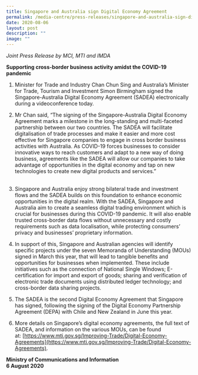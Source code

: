 ```yaml
---
title: Singapore and Australia sign Digital Economy Agreement
permalink: /media-centre/press-releases/singapore-and-australia-sign-digital-economy-agreement/
date: 2020-08-06
layout: post
description: ""
image: ""
---
```

*Joint Press Release by MCI, MTI and IMDA*

**Supporting cross-border business activity amidst the COVID-19 pandemic**&nbsp;

1. Minister for Trade and Industry Chan Chun Sing and Australia’s Minister for Trade, Tourism and Investment Simon Birmingham signed the&nbsp;  
Singapore-Australia Digital Economy Agreement (SADEA) electronically during a videoconference today.&nbsp;  
  
2. Mr Chan said, “The signing of the Singapore-Australia Digital Economy Agreement marks a milestone in the long-standing and multi-faceted partnership between our two countries. The SADEA will facilitate digitalisation of trade processes and make it easier and more cost effective for Singapore companies to engage in cross border business activities with Australia. As COVID-19 forces businesses to consider innovative ways to reach customers and adapt to a new way of doing business, agreements like the SADEA will allow our companies to take advantage of opportunities in the digital economy and tap on new technologies to create new digital products and services.”  
&nbsp;  
3. Singapore and Australia enjoy strong bilateral trade and investment flows and the SADEA builds on this foundation to enhance economic opportunities in the digital realm. With the SADEA, Singapore and Australia aim to create a seamless digital trading environment which is crucial for businesses during this COVID-19 pandemic. It will also enable trusted cross-border data flows without unnecessary and costly requirements such as data localisation, while protecting consumers’ privacy and businesses’ proprietary information.  
  
4. In support of this, Singapore and Australian agencies will identify specific projects under the seven Memoranda of Understanding (MOUs) signed in March this year, that will lead to tangible benefits and opportunities for businesses when implemented. These include initiatives such as the connection of National Single Windows; E-certification for import and export of goods; sharing and verification of electronic trade documents using distributed ledger technology; and cross-border data sharing projects.&nbsp;  
  
5. The SADEA is the second Digital Economy Agreement that Singapore has signed, following the signing of the Digital Economy Partnership Agreement (DEPA) with Chile and New Zealand in June this year.  
  
6. More details on Singapore’s digital economy agreements, the full text of SADEA, and information on the various MOUs, can be found at:&nbsp;[https://www.mti.gov.sg/Improving-Trade/Digital-Economy-Agreements](https://www.mti.gov.sg/Improving-Trade/Digital-Economy-Agreements).&nbsp;  
  
  
  
**Ministry of Communications and Information**
<br>
**6 August 2020**